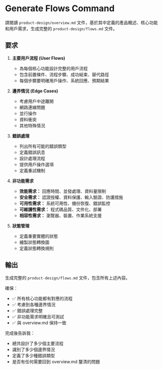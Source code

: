 # Generate Flows Command

請閱讀 `product-design/overview.md` 文件，基於其中定義的產品概述、核心功能和用戶需求，生成完整的 `product-design/flows.md` 文件。

## 要求

1. **主要用戶流程 (User Flows)**
   - 為每個核心功能設計完整的用戶流程
   - 包含前置條件、流程步驟、成功結束、替代路徑
   - 每個步驟要明確用戶操作、系統回應、預期結果

2. **邊界情況 (Edge Cases)**
   - 考慮用戶中途離開
   - 網路連線問題
   - 並行操作
   - 資料衝突
   - 其他特殊情況

3. **錯誤處理**
   - 列出所有可能的錯誤類型
   - 定義錯誤訊息
   - 設計處理流程
   - 提供用戶操作選項
   - 定義重試機制

4. **非功能需求**
   - **效能需求：** 回應時間、並發處理、資料量限制
   - **安全需求：** 認證授權、資料保護、輸入驗證、防護措施
   - **可用性需求：** 系統可用性、備份恢復、錯誤監控
   - **可維護性需求：** 程式碼品質、文件化、部署
   - **相容性需求：** 瀏覽器、裝置、作業系統支援

5. **狀態管理**
   - 定義重要實體的狀態
   - 繪製狀態轉換圖
   - 定義狀態轉換規則

## 輸出

生成完整的 `product-design/flows.md` 文件，包含所有上述內容。

確保：
- ✅ 所有核心功能都有對應的流程
- ✅ 考慮到各種邊界情況
- ✅ 錯誤處理完整
- ✅ 非功能需求明確且可測試
- ✅ 與 overview.md 保持一致

完成後告訴我：
- 總共設計了多少個主要流程
- 識別了多少個邊界情況
- 定義了多少種錯誤類型
- 是否有任何需要回到 overview.md 釐清的問題
